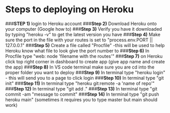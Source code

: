 # Steps to deploying on Heroku
###**STEP 1)** login to Heroku account
###**Step 2)** Download Heroku onto your computer (Google how to)
###**Step 3)** Verify you have it downloaded by typing "heroku -v" to get the latest version you have
###**Step 4)** Make sure the port in the file with your routes is set to "process.env.PORT || 127.0.0.1"
###**Step 5)** Create a file called "Procfile" -this will be used to help Heroku know what file to look give the port number to 
###**Step 6)** In Procfile type "web: node 'filename with the routes'"
###**Step 7)** on Heroku click top right corner in dashboard to create app (give app name and create the app)
###**Step 8)** In VS code terminal make sure you are cd into the proper folder you want to deploy
###**Step 9)** In terminal type "heroku login" - this will send you to a page to click login
###**Step 10)** In terminal type "git init" 
###**Step 11)** In terminal type "heroku git:remote -a 'name of repo'"
###**Step 12)** In terminal type "git add ."
###**Step 13)** In terminal type "git commit -am "message to commit"
###**Step 14)** In terminal type "git push heroku main" (sometimes it requires you to type master but main should work)